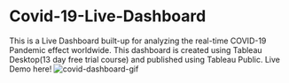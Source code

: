 # Covid-19-Live-Dashboard
This is a Live Dashboard built-up for analyzing the real-time COVID-19 Pandemic effect worldwide. This dashboard is created using Tableau Desktop(13 day free trial course) and published using Tableau Public.
Live Demo here!
![covid-dashboard-gif](https://user-images.githubusercontent.com/64924874/82564112-d689aa00-9b95-11ea-91fd-7fadb109260b.gif)
